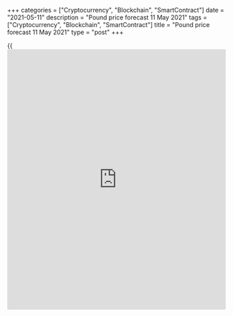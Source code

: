 +++
categories = ["Cryptocurrency", "Blockchain", "SmartContract"]
date = "2021-05-11"
description = "Pound price forecast 11 May 2021"
tags = ["Cryptocurrency", "Blockchain", "SmartContract"]
title = "Pound price forecast 11 May 2021"
type = "post"
+++

{{<iframe id="large-banner" src="https://www.bounty.group/#slide=10.0" width="100%" height="600" scrolling="no" style="border: 0px solid rgb(216, 221, 230); border-radius: 3px;">}}

2021-05-11

2021-05-11

Pound continues strengthening. Forecast as of 11.05.2021Dmitri Demidenko

It is not for nothing that sterling claims to be the best G10 performer
of the year. Despite often unfavorable conditions, the GBP manages to
strengthen. Will the [GBPUSD][1] price continue to grow? Let us discuss
the Forex outlook and make up a trading plan

## Fundamental pound forecast for six months

The pound's ability to catch a fish in muddy waters has become a byword.
For most of 2020, the pound had been strengthening as the UK was at the
epicenter of a raging pandemic and a successful Brexit seemed like a
pipe dream. In May 2021, [GBPUSD][1] price soared to its highest level
since the end of February, despite rumors about a referendum on Scottish
independence, a likely 1.7% decline in UK GDP in the first quarter, and
an expansion of the current account to its highest level since World War
II. The waters are really muddy, but the sterling is not confused as
always.

While Rabobank and Credit Suisse describe the Scottish independence
referendum as a headwind for the pound, and the [GBPUSD][1] bears
sincerely hope that the deteriorating state of UK foreign trade will
create obstacles to their opponents, the pair has grown steadily and
managed to consolidate above the bottom of the figure 41. Yes, the first
quarter was difficult. Yes, exports suffer because of Brexit, and strong
domestic demand contributes to the expansion of imports. Yes, [investor](https://www.fintechee.com/tutorial-for-forex-trading/investor-mode/)s
can demand a risk premium before pouring money into the country and
financing the colossal current account deficit, but [investor](https://www.fintechee.com/tutorial-for-forex-trading/investor-mode/)s prefer
buying the [news](https://www.letsplayfx.com/blog/forex-news-website/) rather than looking back!

### Dynamics of the UK current account

 _Source: Bloomberg._

The fact that the Bank of England has reduced the volume of weekly asset
purchases within the QE from £4.4 billion to £3.4 billion and predicts
7.25% GDP growth in 2021, the best in the last 70 years, means more for
[investor](https://www.fintechee.com/tutorial-for-forex-trading/investor-mode/)s than negative [news](https://www.letsplayfx.com/blog/forex-news-website/) from foreign trade. Moreover, the political
risks are not as dire as the GBPUSD bears are trying to present them.
The Scottish Nationalist Party failed to win an absolute majority in the
local parliament, while the Conservatives in power widened their lead
over Labor in the midterm elections due to a successful vaccination
campaign. The [investor](https://www.fintechee.com/tutorial-for-forex-trading/investor-mode/)s may forget about the referendum for several
years, which is good [news](https://www.letsplayfx.com/blog/forex-news-website/) for the sterling.

### Results of the UK mid-term parliamentary elections

 _Source: Financial Times._

The pound is being actively bought since more than 79% of the UK adult
population have received at least one dose of the vaccine. As well as
due to the approach of June 21, when all existing restrictions will be
completely lifted. Aberdeen Standard Investments believes that the
economy, the BoE monetary [policy](https://www.fintechee.com/policy/), and market risks are important. If the
US dollar falls in the coming months, the company believes the GBPUSD
price will rise to level 1.45, which has not been reached since 2016.
UBS Wealth Management expects to see the pair price even higher at level
1.49 by the end of the year, thanks to a recovery in global GDP.

### [GBPUSD][1] trading plan for six months

In my opinion, despite the existing risks of a [GBPUSD][1] rollback
against the background of talks about the acceleration of US inflation
to 3.6% and higher, the GBPUSD pair trend has been defined. I recommend
holding as long as possible and periodically adding up to the long
trades entered in the levels of [1,3835][2] and [1,3925][3]. The marks
of 1.433 and 1.45 are used as 3 and 6-month targets.







## Price chart of GBPUSD in real time mode

The content of this article reflects the author’s opinion and does not
necessarily reflect the official position of LiteForex. The material
published on this page is provided for informational purposes only and
should not be considered as the provision of investment advice for the
purposes of Directive 2004/39/EC.

Rate this article:

{{value}}

( {{count}} {{title}} )

   1. my.liteforex.com/trading/chart?symbol=GBPUSD&returnUrl=true
   2. www.liteforex.com/blog/analysts-opinions/pound-is-into-asking-questions-forecast-as-of-28042021/
   3. www.liteforex.com/blog/analysts-opinions/brexit-was-not-enough-for-pound-forecast-as-of-05052021/